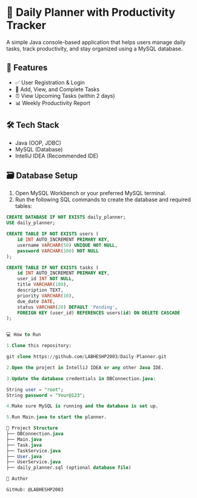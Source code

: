 # 🧠 Daily Planner with Productivity Tracker

A simple Java console-based application that helps users manage daily tasks, track productivity, and stay organized using a MySQL database.

## 🚀 Features

- ✅ User Registration & Login  
- 📅 Add, View, and Complete Tasks  
- ⏰ View Upcoming Tasks (within 2 days)  
- 📊 Weekly Productivity Report  

## 🛠️ Tech Stack

- Java (OOP, JDBC)  
- MySQL (Database)  
- IntelliJ IDEA (Recommended IDE)  

## 🗃️ Database Setup

1. Open MySQL Workbench or your preferred MySQL terminal.  
2. Run the following SQL commands to create the database and required tables:

```sql
CREATE DATABASE IF NOT EXISTS daily_planner;
USE daily_planner;

CREATE TABLE IF NOT EXISTS users (
    id INT AUTO_INCREMENT PRIMARY KEY,
    username VARCHAR(50) UNIQUE NOT NULL,
    password VARCHAR(100) NOT NULL
);

CREATE TABLE IF NOT EXISTS tasks (
    id INT AUTO_INCREMENT PRIMARY KEY,
    user_id INT NOT NULL,
    title VARCHAR(100),
    description TEXT,
    priority VARCHAR(10),
    due_date DATE,
    status VARCHAR(20) DEFAULT 'Pending',
    FOREIGN KEY (user_id) REFERENCES users(id) ON DELETE CASCADE
);


💻 How to Run

1.Clone this repository:

git clone https://github.com/LABHESHP2003/Daily-Planner.git

2.Open the project in IntelliJ IDEA or any other Java IDE.

3.Update the database credentials in DBConnection.java:

String user = "root";
String password = "Your@123";

4.Make sure MySQL is running and the database is set up.

5.Run Main.java to start the planner.

📁 Project Structure
├── DBConnection.java
├── Main.java
├── Task.java
├── TaskService.java
├── User.java
├── UserService.java
├── daily_planner.sql (optional database file)

👤 Author

GitHub: @LABHESHP2003

